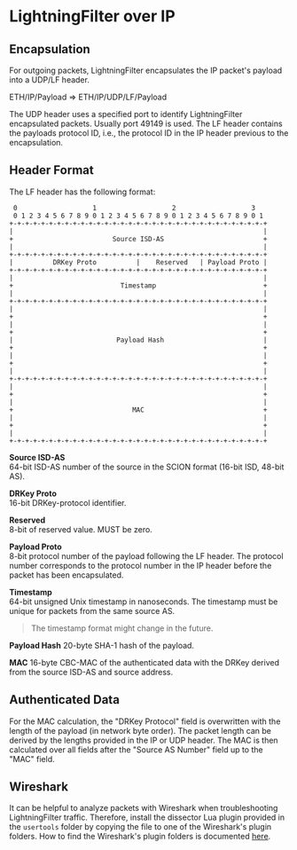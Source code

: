 # LightningFilter over IP

## Encapsulation

For outgoing packets, LightningFilter encapsulates the IP packet's payload into a UDP/LF header.

ETH/IP/Payload => ETH/IP/UDP/LF/Payload

The UDP header uses a specified port to identify LightningFilter encapsulated packets. Usually port 49149 is used.
The LF header contains the payloads protocol ID, i.e., the protocol ID in the IP header previous to the encapsulation.

## Header Format

The LF header has the following format:
```
 0                   1                   2                   3  
 0 1 2 3 4 5 6 7 8 9 0 1 2 3 4 5 6 7 8 9 0 1 2 3 4 5 6 7 8 9 0 1
+-+-+-+-+-+-+-+-+-+-+-+-+-+-+-+-+-+-+-+-+-+-+-+-+-+-+-+-+-+-+-+-+
|                                                               |
+                         Source ISD-AS                         +
|                                                               |
+-+-+-+-+-+-+-+-+-+-+-+-+-+-+-+-+-+-+-+-+-+-+-+-+-+-+-+-+-+-+-+-+
|          DRKey Proto          |    Reserved   | Payload Proto |
+-+-+-+-+-+-+-+-+-+-+-+-+-+-+-+-+-+-+-+-+-+-+-+-+-+-+-+-+-+-+-+-+
|                                                               |
+                           Timestamp                           +
|                                                               |
+-+-+-+-+-+-+-+-+-+-+-+-+-+-+-+-+-+-+-+-+-+-+-+-+-+-+-+-+-+-+-+-+
|                                                               |
+                                                               +
|                                                               |
+                                                               +
|                          Payload Hash                         |
+                                                               +
|                                                               |
+                                                               +
|                                                               |
+-+-+-+-+-+-+-+-+-+-+-+-+-+-+-+-+-+-+-+-+-+-+-+-+-+-+-+-+-+-+-+-+
|                                                               |
+                                                               +
|                                                               |
+                              MAC                              +
|                                                               |
+                                                               +
|                                                               |
+-+-+-+-+-+-+-+-+-+-+-+-+-+-+-+-+-+-+-+-+-+-+-+-+-+-+-+-+-+-+-+-+
```

**Source ISD-AS**  
64-bit ISD-AS number of the source in the SCION format (16-bit ISD, 48-bit AS).

**DRKey Proto**  
16-bit DRKey-protocol identifier.

**Reserved**  
8-bit of reserved value. MUST be zero.

**Payload Proto**  
8-bit protocol number of the payload following the LF header. The protocol number corresponds to the protocol number in the IP header before the packet has been encapsulated.

**Timestamp**  
64-bit unsigned Unix timestamp in nanoseconds.
The timestamp must be unique for packets from the same source AS.
> The timestamp format might change in the future.

**Payload Hash**
20-byte SHA-1 hash of the payload.

**MAC**
16-byte CBC-MAC of the authenticated data with the DRKey derived from the source ISD-AS and source address.

## Authenticated Data

For the MAC calculation, the "DRKey Protocol" field is overwritten with the length of the payload (in network byte order). The packet length can be derived by the lengths provided in the IP or UDP header. The MAC is then calculated over all fields after the "Source AS Number" field up to the "MAC" field.

## Wireshark

It can be helpful to analyze packets with Wireshark when troubleshooting LightningFilter traffic.
Therefore, install the dissector Lua plugin provided in the `usertools` folder by copying the file to one of the Wireshark's plugin folders.
How to find the Wireshark's plugin folders is documented [here](https://www.wireshark.org/docs/wsug_html_chunked/ChPluginFolders.html).